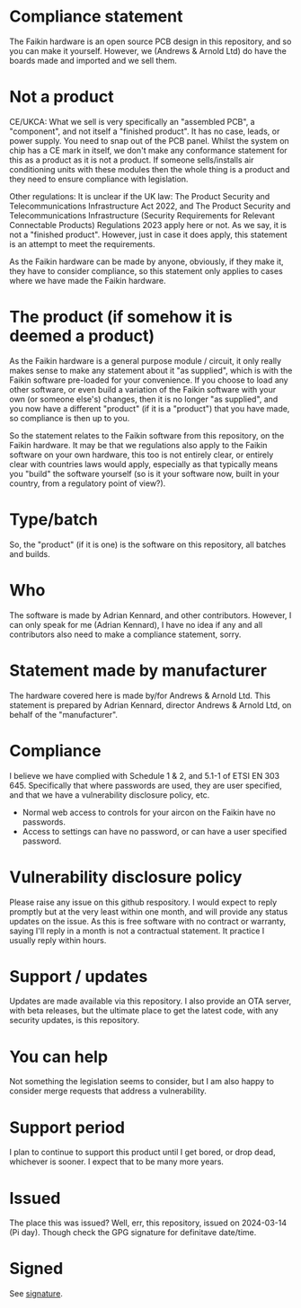 
# Compliance statement

The Faikin hardware is an open source PCB design in this repository, and so you can make it yourself. However, we (Andrews & Arnold Ltd) do have the boards made and imported and we sell them.

# Not a product

CE/UKCA: What we sell is very specifically an "assembled PCB", a "component", and not itself a "finished product". It has no case, leads, or power supply. You need to snap out of the PCB panel. Whilst the system on chip has a CE mark in itself, we don't make any conformance statement for this as a product as it is not a product. If someone sells/installs air conditioning units with these modules then the whole thing is a product and they need to ensure compliance with legislation.

Other regulations: It is unclear if the UK law: The Product Security and Telecommunications Infrastructure Act 2022, and  The Product Security and Telecommunications Infrastructure (Security Requirements for Relevant Connectable Products) Regulations 2023 apply here or not. As we say, it is not a "finished product". However, just in case it does apply, this statement is an attempt to meet the requirements.

As the Faikin hardware can be made by anyone, obviously, if they make it, they have to consider compliance, so this statement only applies to cases where we have made the Faikin hardware.

# The product (if somehow it is deemed a product)

As the Faikin hardware is a general purpose module / circuit, it only really makes sense to make any statement about it "as supplied", which is with the Faikin software pre-loaded for your convenience. If you choose to load any other software, or even build a variation of the Faikin software with your own (or someone else's) changes, then it is no longer "as supplied", and you now have a different "product" (if it is a "product") that you have made, so compliance is then up to you.

So the statement relates to the Faikin software from this repository, on the Faikin hardware. It may be that we regulations also apply to the Faikin software on your own hardware, this too is not entirely clear, or entirely clear with countries laws would apply, especially as that typically means you "build" the software yourself (so is it your software now, built in your country, from a regulatory point of view?).

# Type/batch

So, the "product" (if it is one) is the software on this repository, all batches and builds.

# Who

The software is made by Adrian Kennard, and other contributors. However, I can only speak for me (Adrian Kennard), I have no idea if any and all contributors also need to make a compliance statement, sorry.

# Statement made by manufacturer

The hardware covered here is made by/for Andrews & Arnold Ltd. This statement is prepared by Adrian Kennard, director Andrews & Arnold Ltd, on behalf of the "manufacturer".

# Compliance

I believe we have complied with Schedule 1 & 2, and 5.1-1 of ETSI EN 303 645. Specifically that where passwords are used, they are user specified, and that we have a vulnerability disclosure policy, etc.

- Normal web access to controls for your aircon on the Faikin have no passwords.
- Access to settings can have no password, or can have a user specified password.

# Vulnerability disclosure policy

Please raise any issue on this github respository. I would expect to reply promptly but at the very least within one month, and will provide any status updates on the issue. As this is free software with no contract or warranty, saying I'll reply in a month is not a contractual statement. It practice I usually reply within hours.

# Support / updates

Updates are made available via this repository. I also provide an OTA server, with beta releases, but the ultimate place to get the latest code, with any security updates, is this repository.

# You can help

Not something the legislation seems to consider, but I am also happy to consider merge requests that address a vulnerability.

# Support period

I plan to continue to support this product until I get bored, or drop dead, whichever is sooner. I expect that to be many more years.

# Issued

The place this was issued? Well, err, this repository, issued on 2024-03-14 (Pi day). Though check the GPG signature for definitave date/time.

# Signed

See [signature](Doc.md.asc).